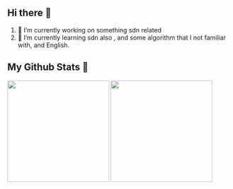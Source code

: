 

## Hi there 👋
1. 🔭 I’m currently working on something sdn related
2. 🌱 I’m currently learning sdn also , and some algorithm that I not familiar with, and English.

## My Github Stats 🔭
<img align="left"  height='230'  src="https://github-readme-stats.vercel.app/api?username=jackyczj&show_icons=true&theme=nord&include_all_commits=true" />
<img  height='230' src="https://github-readme-stats.vercel.app/api/top-langs/?username=jackyczj&hide=html,css&theme=nord">

<!--
**JackyCZJ/JackyCZJ** is a ✨ _special_ ✨ repository because its `README.md` (this file) appears on your GitHub profile.

Here are some ideas to get you started:

- 🔭 I’m currently working on ...
- 🌱 I’m currently learning ...
- 👯 I’m looking to collaborate on ...
- 🤔 I’m looking for help with ...
- 💬 Ask me about ...
- 📫 How to reach me: ...
- 😄 Pronouns: ...
- ⚡ Fun fact: ...
-->
